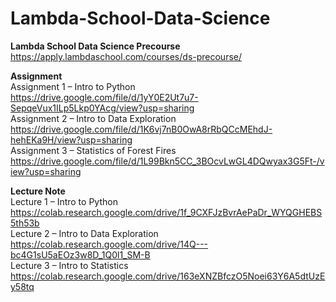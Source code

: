 # Lambda-School-Data-Science

**Lambda School Data Science Precourse**  
https://apply.lambdaschool.com/courses/ds-precourse/

**Assignment**  
Assignment 1 – Intro to Python  
https://drive.google.com/file/d/1yY0E2Ut7u7-SepqeVux1ILp5Lkp0YAcg/view?usp=sharing  
Assignment 2 – Intro to Data Exploration  
https://drive.google.com/file/d/1K6vj7nB0OwA8rRbQCcMEhdJ-hehEKa9H/view?usp=sharing  
Assignment 3 – Statistics of Forest Fires  
https://drive.google.com/file/d/1L99Bkn5CC_3BOcvLwGL4DQwyax3G5Ft-/view?usp=sharing

**Lecture Note**  
Lecture 1 – Intro to Python  
https://colab.research.google.com/drive/1f_9CXFJzBvrAePaDr_WYQGHEBS5th53b  
Lecture 2 – Intro to Data Exploration  
https://colab.research.google.com/drive/14Q---bc4G1sU5aEOz3w8D_1Q0l1_SM-B  
Lecture 3 – Intro to Statistics  
https://colab.research.google.com/drive/163eXNZBfczO5Noei63Y6A5dtUzEy58tq  


